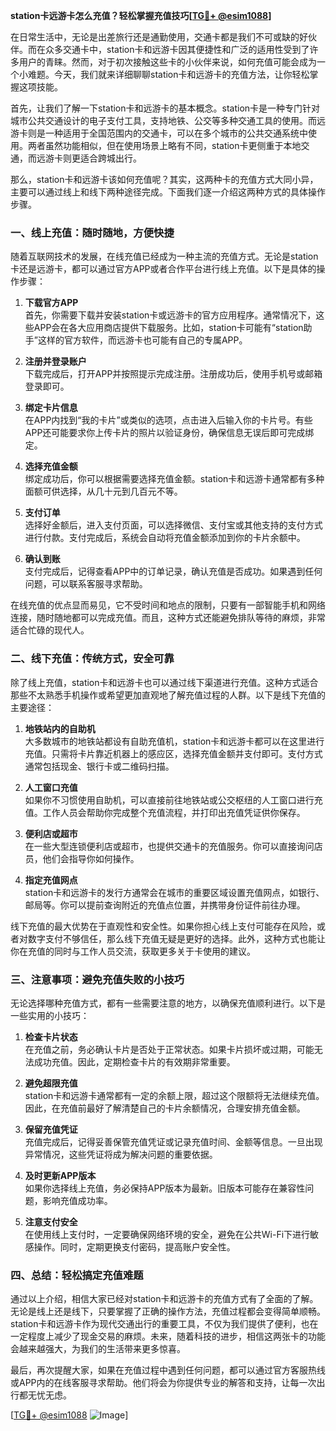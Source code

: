 **station卡远游卡怎么充值？轻松掌握充值技巧[[TG💪+ @esim1088](https://t.me/s/esim1088)]**

在日常生活中，无论是出差旅行还是通勤使用，交通卡都是我们不可或缺的好伙伴。而在众多交通卡中，station卡和远游卡因其便捷性和广泛的适用性受到了许多用户的青睐。然而，对于初次接触这些卡的小伙伴来说，如何充值可能会成为一个小难题。今天，我们就来详细聊聊station卡和远游卡的充值方法，让你轻松掌握这项技能。

首先，让我们了解一下station卡和远游卡的基本概念。station卡是一种专门针对城市公共交通设计的电子支付工具，支持地铁、公交等多种交通工具的使用。而远游卡则是一种适用于全国范围内的交通卡，可以在多个城市的公共交通系统中使用。两者虽然功能相似，但在使用场景上略有不同，station卡更侧重于本地交通，而远游卡则更适合跨城出行。

那么，station卡和远游卡该如何充值呢？其实，这两种卡的充值方式大同小异，主要可以通过线上和线下两种途径完成。下面我们逐一介绍这两种方式的具体操作步骤。

### **一、线上充值：随时随地，方便快捷**

随着互联网技术的发展，在线充值已经成为一种主流的充值方式。无论是station卡还是远游卡，都可以通过官方APP或者合作平台进行线上充值。以下是具体的操作步骤：

1. **下载官方APP**  
   首先，你需要下载并安装station卡或远游卡的官方应用程序。通常情况下，这些APP会在各大应用商店提供下载服务。比如，station卡可能有“station助手”这样的官方软件，而远游卡也可能有自己的专属APP。

2. **注册并登录账户**  
   下载完成后，打开APP并按照提示完成注册。注册成功后，使用手机号或邮箱登录即可。

3. **绑定卡片信息**  
   在APP内找到“我的卡片”或类似的选项，点击进入后输入你的卡片号。有些APP还可能要求你上传卡片的照片以验证身份，确保信息无误后即可完成绑定。

4. **选择充值金额**  
   绑定成功后，你可以根据需要选择充值金额。station卡和远游卡通常都有多种面额可供选择，从几十元到几百元不等。

5. **支付订单**  
   选择好金额后，进入支付页面，可以选择微信、支付宝或其他支持的支付方式进行付款。支付完成后，系统会自动将充值金额添加到你的卡片余额中。

6. **确认到账**  
   支付完成后，记得查看APP中的订单记录，确认充值是否成功。如果遇到任何问题，可以联系客服寻求帮助。

在线充值的优点显而易见，它不受时间和地点的限制，只要有一部智能手机和网络连接，随时随地都可以完成充值。而且，这种方式还能避免排队等待的麻烦，非常适合忙碌的现代人。

### **二、线下充值：传统方式，安全可靠**

除了线上充值，station卡和远游卡也可以通过线下渠道进行充值。这种方式适合那些不太熟悉手机操作或希望更加直观地了解充值过程的人群。以下是线下充值的主要途径：

1. **地铁站内的自助机**  
   大多数城市的地铁站都设有自助充值机，station卡和远游卡都可以在这里进行充值。只需将卡片靠近机器上的感应区，选择充值金额并支付即可。支付方式通常包括现金、银行卡或二维码扫描。

2. **人工窗口充值**  
   如果你不习惯使用自助机，可以直接前往地铁站或公交枢纽的人工窗口进行充值。工作人员会帮助你完成整个充值流程，并打印出充值凭证供你保存。

3. **便利店或超市**  
   在一些大型连锁便利店或超市，也提供交通卡的充值服务。你可以直接询问店员，他们会指导你如何操作。

4. **指定充值网点**  
   station卡和远游卡的发行方通常会在城市的重要区域设置充值网点，如银行、邮局等。你可以提前查询附近的充值点位置，并携带身份证件前往办理。

线下充值的最大优势在于直观性和安全性。如果你担心线上支付可能存在风险，或者对数字支付不够信任，那么线下充值无疑是更好的选择。此外，这种方式也能让你在充值的同时与工作人员交流，获取更多关于卡使用的建议。

### **三、注意事项：避免充值失败的小技巧**

无论选择哪种充值方式，都有一些需要注意的地方，以确保充值顺利进行。以下是一些实用的小技巧：

1. **检查卡片状态**  
   在充值之前，务必确认卡片是否处于正常状态。如果卡片损坏或过期，可能无法成功充值。因此，定期检查卡片的有效期非常重要。

2. **避免超限充值**  
   station卡和远游卡通常都有一定的余额上限，超过这个限额将无法继续充值。因此，在充值前最好了解清楚自己的卡片余额情况，合理安排充值金额。

3. **保留充值凭证**  
   充值完成后，记得妥善保管充值凭证或记录充值时间、金额等信息。一旦出现异常情况，这些凭证将成为解决问题的重要依据。

4. **及时更新APP版本**  
   如果你选择线上充值，务必保持APP版本为最新。旧版本可能存在兼容性问题，影响充值成功率。

5. **注意支付安全**  
   在使用线上支付时，一定要确保网络环境的安全，避免在公共Wi-Fi下进行敏感操作。同时，定期更换支付密码，提高账户安全性。

### **四、总结：轻松搞定充值难题**

通过以上介绍，相信大家已经对station卡和远游卡的充值方式有了全面的了解。无论是线上还是线下，只要掌握了正确的操作方法，充值过程都会变得简单顺畅。station卡和远游卡作为现代交通出行的重要工具，不仅为我们提供了便利，也在一定程度上减少了现金交易的麻烦。未来，随着科技的进步，相信这两张卡的功能会越来越强大，为我们的生活带来更多惊喜。

最后，再次提醒大家，如果在充值过程中遇到任何问题，都可以通过官方客服热线或APP内的在线客服寻求帮助。他们将会为你提供专业的解答和支持，让每一次出行都无忧无虑。

[[TG💪+ @esim1088](https://t.me/s/esim1088) ![Image](https://i.postimg.cc/4NQfJmqS/Snipaste-2025-05-13-00-14-12.png)]
